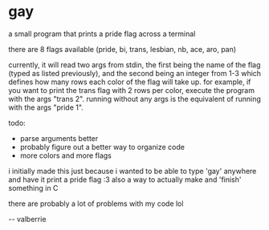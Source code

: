 # gay
a small program that prints a pride flag across a terminal

there are 8 flags available (pride, bi, trans, lesbian, nb, ace, aro, pan)

currently, it will read two args from stdin, the first being the name of the flag (typed as listed previously), and the second being an integer from 1-3 which defines how many rows each color of the flag will take up. for example, if you want to print the trans flag with 2 rows per color, execute the program with the args "trans 2". running without any args is the equivalent of running with the args "pride 1".

todo:
  * parse arguments better
  * probably figure out a better way to organize code
  * more colors and more flags

i initially made this just because i wanted to be able to type 'gay' anywhere and have it print a pride flag :3 also a way to actually make and 'finish' something in C

there are probably a lot of problems with my code lol

-- valberrie
